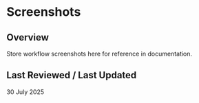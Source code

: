 # Screenshots

## Overview
Store workflow screenshots here for reference in documentation.

## Last Reviewed / Last Updated
30 July 2025
